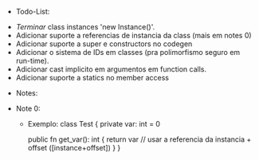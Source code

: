 * Todo-List:
 - *Terminar* class instances 'new Instance()'.
 - Adicionar suporte a referencias de instancia da class (mais em notes 0)
 - Adicionar suporte a super e constructors no codegen
 - Adicionar o sistema de IDs em classes (pra polimorfismo seguro em run-time).
 - Adicionar cast implicito em argumentos em function calls.
 - Adicionar suporte a statics no member access

* Notes:
 - Note 0:
   * Exemplo:
	class Test {
		private var: int = 0

		public fn get_var(): int {
			return var // usar a referencia da instancia + offset ([instance+offset])
		}
	}